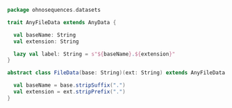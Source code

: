 
```scala
package ohnosequences.datasets

trait AnyFileData extends AnyData {

  val baseName: String
  val extension: String

  lazy val label: String = s"${baseName}.${extension}"
}

abstract class FileData(base: String)(ext: String) extends AnyFileData {

  val baseName = base.stripSuffix(".")
  val extension = ext.stripPrefix(".")
}

```




[main/scala/data.scala]: data.scala.md
[main/scala/fileData.scala]: fileData.scala.md
[main/scala/package.scala]: package.scala.md
[main/scala/resources.scala]: resources.scala.md
[test/scala/Datasets.scala]: ../../test/scala/Datasets.scala.md
[test/scala/fileData.scala]: ../../test/scala/fileData.scala.md